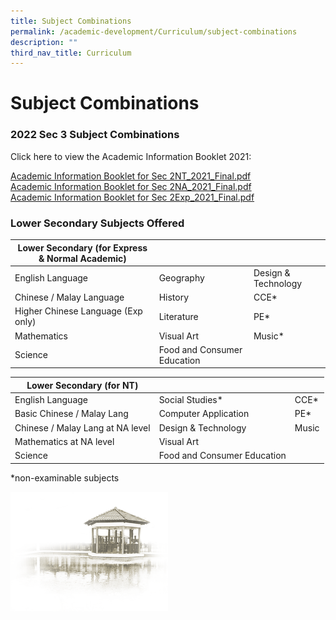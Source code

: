 ```yaml
---
title: Subject Combinations
permalink: /academic-development/Curriculum/subject-combinations
description: ""
third_nav_title: Curriculum
---
```

# **Subject Combinations**

### 2022 Sec 3 Subject Combinations

Click here to view the Academic Information Booklet 2021:  
  
[Academic Information Booklet for Sec 2NT_2021_Final.pdf](/files/Academic%20Information%20Booklet%20for%20Sec%202NT_2021_Final.pdf)    
[Academic Information Booklet for Sec 2NA_2021_Final.pdf](/files/Academic%20Information%20Booklet%20for%20Sec%202NA_2021_Final.pdf)  
[Academic Information Booklet for Sec 2Exp_2021_Final.pdf](/files/Academic%20Information%20Booklet%20for%20Sec%202Exp_2021_Final.pdf)  

### Lower Secondary Subjects Offered

| Lower Secondary (for Express & Normal Academic) 	|  	|  	|
| ---	| ---	| ---	|
| English Language 	| Geography 	| Design & Technology 	|
| Chinese / Malay Language 	| History 	| CCE* 	|
| Higher Chinese Language (Exp only) 	| Literature 	| PE* 	|
| Mathematics 	| Visual Art 	| Music* 	|
| Science 	| Food and Consumer Education 	|  	|

| Lower Secondary (for NT) 	|  	|  	|
| ---	| ---	| ---	|
| English Language 	| Social Studies* 	| CCE* 	|
| Basic Chinese / Malay Lang 	| Computer Application 	| PE* 	|
| Chinese / Malay Lang at NA level 	| Design & Technology 	| Music 	|
| Mathematics at NA level 	| Visual Art 	|  	|
| Science 	| Food and Consumer Education 	|  	|

\*non-examinable subjects



<img src="/images/pavilion.png" 
     style="width:50%">